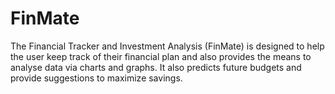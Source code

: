 # FinMate

The Financial Tracker and Investment Analysis (FinMate) is designed to help the user keep track of their financial plan and also provides the means to analyse data via charts and graphs. It also predicts future budgets and provide suggestions to maximize savings.
